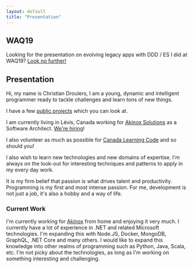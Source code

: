 ```yaml
---
layout: default
title: "Presentation"
---
```


## WAQ19

Looking for the presentation on evolving legacy apps with DDD / ES I did at WAQ19?
<a href="/projects/ddd-event-sourcing-presentation/">Look no further!</a>

## Presentation ##

Hi, my name is Christian Droulers, I am a young, dynamic and intelligent programmer ready to tackle challenges and learn tons of new things.

I have a few <a href="/projects/">public projects</a> which you can look at.

I am currently living in Lévis, Canada working for <a href="https://www.akinox.com/">Akinox Solutions</a>
as a Software Architect. <a href="https://www.akinox.com/careers/">We're hiring</a>!

I also volunteer as much as possible for
<a href="https://www.canadalearningcode.ca/">Canada Learning Code</a> and so should you!

I also wish to learn new technologies and new domains of expertise. I'm always on the look-out for interesting techniques and patterns to apply in my every day work.

It is my firm belief that passion is what drives talent and productivity. Programming is my first and most intense passion. For me, development is not just a job, it's also a hobby and a way of life.

### Current Work ###

I'm currently working for <a href="http://akinox.com/">Akinox</a> from home and enjoying it very much.
I currently have a lot of experience in .NET and related Microsoft technologies.
I'm expanding this with Node.JS, Docker, MongoDB, GraphQL, .NET Core and many others.
I would like to expand this knowledge into other realms of programming such as Python, Java, Scala, etc.
I'm not picky about the technologies, as long as I'm working on something interesting and challenging.
